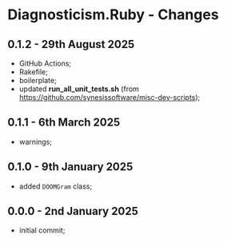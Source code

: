 # Diagnosticism.Ruby - Changes <!-- omit in toc -->


## 0.1.2 - 29th August 2025

* GitHub Actions;
* Rakefile;
* boilerplate;
* updated **run_all_unit_tests.sh** (from https://github.com/synesissoftware/misc-dev-scripts);


## 0.1.1 - 6th March 2025

* warnings;


## 0.1.0 - 9th January 2025

* added `DOOMGram` class;


## 0.0.0 - 2nd January 2025

* initial commit;


<!-- ########################### end of file ########################### -->

